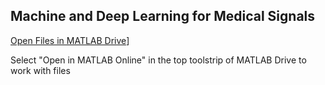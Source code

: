 ## Machine and Deep Learning for Medical Signals
[Open Files in MATLAB Drive](https://www.mathworks.com/images/responsive/global/open-in-matlab-online.svg)]<br />

Select "Open in MATLAB Online" in the top toolstrip of MATLAB Drive to work with files